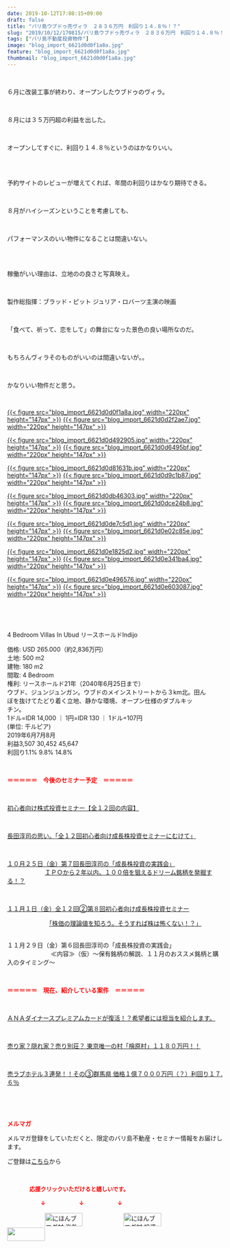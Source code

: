 ```yaml
---
date: 2019-10-12T17:08:15+09:00
draft: false
title: "バリ島ウブドゥ売ヴィラ　２８３６万円　利回り１４.８％！？"
slug: "2019/10/12/170815/バリ島ウブドゥ売ヴィラ　２８３６万円　利回り１４.８％！？"
tags: ["バリ島不動産投資物件"]
image: "blog_import_6621d0d0f1a8a.jpg"
feature: "blog_import_6621d0d0f1a8a.jpg"
thumbnail: "blog_import_6621d0d0f1a8a.jpg"
---
```

<p> </p><p>６月に改装工事が終わり、オープンしたウブドゥのヴィラ。</p><p> </p><p>８月には３５万円超の利益を出した。</p><p> </p><p>オープンしてすぐに、利回り１４.８％というのはかなりいい。</p><p> </p><p><br/>予約サイトのレビューが増えてくれば、年間の利回りはかなり期待できる。</p><p> </p><p>８月がハイシーズンということを考慮しても、</p><p> </p><p>パフォーマンスのいい物件になることは間違いない。</p><p> </p><p><br/>稼働がいい理由は、立地のの良さと写真映え。</p><p> </p><p>製作総指揮：ブラッド・ピット ジュリア・ロバーツ主演の映画</p><p> </p><p>「食べて、祈って、恋をして」の舞台になった景色の良い場所なのだ。</p><p> </p><p>もちろんヴィラそのものがいいのは間違いないが。。</p><p> </p><p>かなりいい物件だと思う。</p><p> </p><p><a href="blog_import_6621d0d0f1a8a.jpg">{{< figure src="blog_import_6621d0d0f1a8a.jpg" width="220px" height="147px" >}}</a> <a href="blog_import_6621d0d2f2ae7.jpg">{{< figure src="blog_import_6621d0d2f2ae7.jpg" width="220px" height="147px" >}}</a></p><p><a href="blog_import_6621d0d492905.jpg">{{< figure src="blog_import_6621d0d492905.jpg" width="220px" height="147px" >}}</a> <a href="blog_import_6621d0d6495bf.jpg">{{< figure src="blog_import_6621d0d6495bf.jpg" width="220px" height="147px" >}}</a></p><p><a href="blog_import_6621d0d81631b.jpg">{{< figure src="blog_import_6621d0d81631b.jpg" width="220px" height="147px" >}}</a> <a href="blog_import_6621d0d9c1b87.jpg">{{< figure src="blog_import_6621d0d9c1b87.jpg" width="220px" height="147px" >}}</a></p><p><a href="blog_import_6621d0db46303.jpg">{{< figure src="blog_import_6621d0db46303.jpg" width="220px" height="147px" >}}</a> <a href="blog_import_6621d0dce24b8.jpg">{{< figure src="blog_import_6621d0dce24b8.jpg" width="220px" height="147px" >}}</a></p><p><a href="blog_import_6621d0de7c5d1.jpg">{{< figure src="blog_import_6621d0de7c5d1.jpg" width="220px" height="147px" >}}</a> <a href="blog_import_6621d0e02c85e.jpg">{{< figure src="blog_import_6621d0e02c85e.jpg" width="220px" height="147px" >}}</a></p><p><a href="blog_import_6621d0e1825d2.jpg">{{< figure src="blog_import_6621d0e1825d2.jpg" width="220px" height="147px" >}}</a> <a href="blog_import_6621d0e341ba4.jpg">{{< figure src="blog_import_6621d0e341ba4.jpg" width="220px" height="147px" >}}</a></p><p><a href="blog_import_6621d0e496576.jpg">{{< figure src="blog_import_6621d0e496576.jpg" width="220px" height="147px" >}}</a> <a href="blog_import_6621d0e603087.jpg">{{< figure src="blog_import_6621d0e603087.jpg" width="220px" height="147px" >}}</a></p><p> </p><p> </p><p>4 Bedroom Villas In Ubud リースホールドIndijo</p><p>価格: USD 265.000（約2,836万円）<br/>土地: 500 m2<br/>建物: 180 m2<br/>間取: 4 Bedroom<br/>権利: リースホールド21年（2040年6月25日まで）<br/>ウブド、ジュンジュンガン。ウブドのメインストリートから３km北。田ん<br/>ぼを抜けてたどり着く立地、静かな環境、オープン仕様のダブルキッ<br/>チン。<br/>1ドル=IDR 14,000 ｜ 1円=IDR 130 ｜ 1ドル=107円<br/>(単位: 千ルピア)<br/>2019年6月7月8月<br/>利益3,507 30,452 45,647<br/>利回り1.1% 9.8% 14.8%</p><p> </p><p><span style="font-weight: bold;"><span style="color: rgb(255, 0, 0);">＝＝＝＝＝　今後のセミナー予定　＝＝＝＝＝</span></span></p><p> </p><p><a href="entry-12526587328.html" target="_blank">初心者向け株式投資セミナー【全１２回の内容】</a></p><p> </p><p><span style="color: rgb(255, 0, 0);"><a href="entry-12526985641.html" target="_blank">長田淳司の思い。「全１２回初心者向け成長株投資セミナーにむけて」</a></span></p><p> </p><p><a href="entry-12533851631.html" target="_blank">１０月２５日（金）第７回長田淳司の「成長株投資の実践会」</a><br/> 　　　　　　<a href="entry-12533851631.html" target="_blank">ＩＰＯから２年以内。１００倍を狙えるドリーム銘柄を発掘する！？</a></p><p> </p><p><a href="entry-12534417651.html#_=_" target="_blank">１１月１日（金）全１２回②第８回初心者向け成長株投資セミナー</a></p><p>　　　　　　　<a href="entry-12534417651.html#_=_" target="_blank">「株価の理論値を知ろう。そうすれば株は怖くない！？」</a></p><p><br/>１１月２９日（金）第６回長田淳司の「成長株投資の実践会」<br/> 　　　　　　　≪内容≫（仮）～保有銘柄の解説、１１月のおススメ銘柄と購入のタイミング～</p><p> </p><p><span style="font-weight: bold;"><span style="color: rgb(255, 0, 0);">＝＝＝＝＝　現在、紹介している案件　＝＝＝＝＝</span></span></p><p> </p><p><a href="entry-12529998383.html" target="_blank">ＡＮＡダイナースプレミアムカードが復活！？希望者には担当を紹介します。</a></p><p> </p><p><a href="entry-12500415311.html" target="_blank">売り家？隠れ家？売り別荘？ 東京唯一の村「檜原村」１１８０万円！！</a></p><p> </p><p><a href="entry-12504218353.html" target="_blank">売ラブホテル３連発！！その③群馬県 価格１億７０００万円（？）利回り１７.６％</a></p><p> </p><p> </p><p><span style="font-weight: bold;"><span style="color: rgb(255, 0, 0);">メルマガ</span></span></p><p>メルマガ登録をしていただくと、限定のバリ島不動産・セミナー情報をお届けします。</p><p>ご登録は<a href="f9eeVI" target="_blank">こちら</a>から</p><p style="text-align: center;"> </p><p><font color="#ff0000" size="2"><strong>　　　　応援クリックいただけると嬉しいです。</strong></font></p><p><font color="#ff0000" size="2"><strong>　　　　　　↓　　　　　　↓　　　　　　↓</strong></font></p><p><a href="ranking.html?p_cid=01260127" id="&amp;blogmura_banner"><img alt="にほんブログ村 海外生活ブログ バリ島情報へ" border="0" height="31" src="data:image/svg+xml;charset=utf-8,%3Csvg%20xmlns%3D%22http%3A%2F%2Fwww.w3.org%2F2000%2Fsvg%22%20title%3D%22Placeholder%20for%20Images%22%20role%3D%22presentation%22%20viewBox%3D%220%200%2088%2031%22%20%2F%3E" width="88" data-src="//overseas.blogmura.com/bali/img/bali88_31.gif" style="aspect-ratio: auto 88 / 31;"/><noscript><img alt="にほんブログ村 海外生活ブログ バリ島情報へ" border="0" height="31" src="//overseas.blogmura.com/bali/img/bali88_31.gif" width="88"></noscript></a>  <a href="ranking.html?p_cid=01260127" id="&amp;blogmura_banner"><img alt="にほんブログ村 投資ブログ 不動産投資へ" border="0" height="31" src="data:image/svg+xml;charset=utf-8,%3Csvg%20xmlns%3D%22http%3A%2F%2Fwww.w3.org%2F2000%2Fsvg%22%20title%3D%22Placeholder%20for%20Images%22%20role%3D%22presentation%22%20viewBox%3D%220%200%2088%2031%22%20%2F%3E" width="88" data-src="//investment.blogmura.com/hudousantoushi/img/hudousantoushi88_31.gif" style="aspect-ratio: auto 88 / 31;"/><noscript><img alt="にほんブログ村 投資ブログ 不動産投資へ" border="0" height="31" src="//investment.blogmura.com/hudousantoushi/img/hudousantoushi88_31.gif" width="88"></noscript></a> <a href="link.php?1804582" title="人気ブログランキングへ"><img border="0" height="31" src="data:image/svg+xml;charset=utf-8,%3Csvg%20xmlns%3D%22http%3A%2F%2Fwww.w3.org%2F2000%2Fsvg%22%20title%3D%22Placeholder%20for%20Images%22%20role%3D%22presentation%22%20viewBox%3D%220%200%2088%2031%22%20%2F%3E" width="88" data-src="https://blog.with2.net/img/banner/banner_22.gif" style="aspect-ratio: auto 88 / 31;"/><noscript><img border="0" height="31" src="https://blog.with2.net/img/banner/banner_22.gif" width="88"></noscript></a></p>

